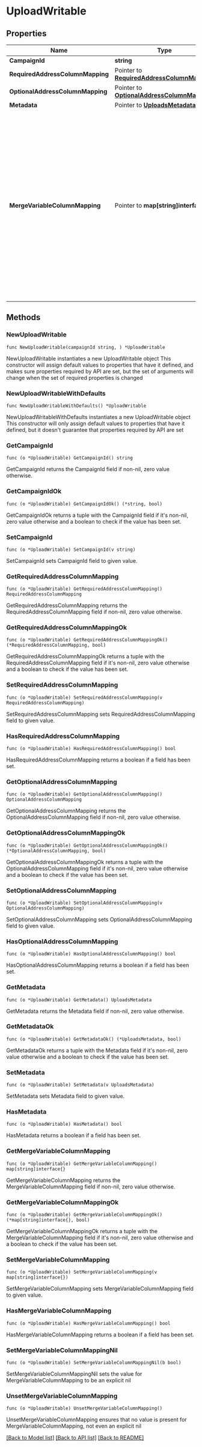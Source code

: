 # UploadWritable

## Properties

Name | Type | Description | Notes
------------ | ------------- | ------------- | -------------
**CampaignId** | **string** |  | 
**RequiredAddressColumnMapping** | Pointer to [**RequiredAddressColumnMapping**](RequiredAddressColumnMapping.md) |  | [optional] 
**OptionalAddressColumnMapping** | Pointer to [**OptionalAddressColumnMapping**](OptionalAddressColumnMapping.md) |  | [optional] 
**Metadata** | Pointer to [**UploadsMetadata**](UploadsMetadata.md) |  | [optional] 
**MergeVariableColumnMapping** | Pointer to **map[string]interface{}** | The mapping of column headers in your file to the merge variables present in your creative. See our &lt;a href&#x3D;\&quot;https://help.lob.com/print-and-mail/building-a-mail-strategy/campaign-or-triggered-sends/campaign-audience-guide#step-3-map-merge-variable-data-if-applicable-7\&quot; target&#x3D;\&quot;_blank\&quot;&gt;Campaign Audience Guide&lt;/a&gt; for additional details. &lt;br /&gt;If a merge variable has the same \&quot;name\&quot; as a \&quot;key\&quot; in the &#x60;requiredAddressColumnMapping&#x60; or &#x60;optionalAddressColumnMapping&#x60; objects, then they **CANNOT** have a different value in this object. If a different value is provided, then when the campaign is processing it will get overwritten with the mapped value present in the &#x60;requiredAddressColumnMapping&#x60; or &#x60;optionalAddressColumnMapping&#x60; objects. | [optional] 

## Methods

### NewUploadWritable

`func NewUploadWritable(campaignId string, ) *UploadWritable`

NewUploadWritable instantiates a new UploadWritable object
This constructor will assign default values to properties that have it defined,
and makes sure properties required by API are set, but the set of arguments
will change when the set of required properties is changed

### NewUploadWritableWithDefaults

`func NewUploadWritableWithDefaults() *UploadWritable`

NewUploadWritableWithDefaults instantiates a new UploadWritable object
This constructor will only assign default values to properties that have it defined,
but it doesn't guarantee that properties required by API are set

### GetCampaignId

`func (o *UploadWritable) GetCampaignId() string`

GetCampaignId returns the CampaignId field if non-nil, zero value otherwise.

### GetCampaignIdOk

`func (o *UploadWritable) GetCampaignIdOk() (*string, bool)`

GetCampaignIdOk returns a tuple with the CampaignId field if it's non-nil, zero value otherwise
and a boolean to check if the value has been set.

### SetCampaignId

`func (o *UploadWritable) SetCampaignId(v string)`

SetCampaignId sets CampaignId field to given value.


### GetRequiredAddressColumnMapping

`func (o *UploadWritable) GetRequiredAddressColumnMapping() RequiredAddressColumnMapping`

GetRequiredAddressColumnMapping returns the RequiredAddressColumnMapping field if non-nil, zero value otherwise.

### GetRequiredAddressColumnMappingOk

`func (o *UploadWritable) GetRequiredAddressColumnMappingOk() (*RequiredAddressColumnMapping, bool)`

GetRequiredAddressColumnMappingOk returns a tuple with the RequiredAddressColumnMapping field if it's non-nil, zero value otherwise
and a boolean to check if the value has been set.

### SetRequiredAddressColumnMapping

`func (o *UploadWritable) SetRequiredAddressColumnMapping(v RequiredAddressColumnMapping)`

SetRequiredAddressColumnMapping sets RequiredAddressColumnMapping field to given value.

### HasRequiredAddressColumnMapping

`func (o *UploadWritable) HasRequiredAddressColumnMapping() bool`

HasRequiredAddressColumnMapping returns a boolean if a field has been set.

### GetOptionalAddressColumnMapping

`func (o *UploadWritable) GetOptionalAddressColumnMapping() OptionalAddressColumnMapping`

GetOptionalAddressColumnMapping returns the OptionalAddressColumnMapping field if non-nil, zero value otherwise.

### GetOptionalAddressColumnMappingOk

`func (o *UploadWritable) GetOptionalAddressColumnMappingOk() (*OptionalAddressColumnMapping, bool)`

GetOptionalAddressColumnMappingOk returns a tuple with the OptionalAddressColumnMapping field if it's non-nil, zero value otherwise
and a boolean to check if the value has been set.

### SetOptionalAddressColumnMapping

`func (o *UploadWritable) SetOptionalAddressColumnMapping(v OptionalAddressColumnMapping)`

SetOptionalAddressColumnMapping sets OptionalAddressColumnMapping field to given value.

### HasOptionalAddressColumnMapping

`func (o *UploadWritable) HasOptionalAddressColumnMapping() bool`

HasOptionalAddressColumnMapping returns a boolean if a field has been set.

### GetMetadata

`func (o *UploadWritable) GetMetadata() UploadsMetadata`

GetMetadata returns the Metadata field if non-nil, zero value otherwise.

### GetMetadataOk

`func (o *UploadWritable) GetMetadataOk() (*UploadsMetadata, bool)`

GetMetadataOk returns a tuple with the Metadata field if it's non-nil, zero value otherwise
and a boolean to check if the value has been set.

### SetMetadata

`func (o *UploadWritable) SetMetadata(v UploadsMetadata)`

SetMetadata sets Metadata field to given value.

### HasMetadata

`func (o *UploadWritable) HasMetadata() bool`

HasMetadata returns a boolean if a field has been set.

### GetMergeVariableColumnMapping

`func (o *UploadWritable) GetMergeVariableColumnMapping() map[string]interface{}`

GetMergeVariableColumnMapping returns the MergeVariableColumnMapping field if non-nil, zero value otherwise.

### GetMergeVariableColumnMappingOk

`func (o *UploadWritable) GetMergeVariableColumnMappingOk() (*map[string]interface{}, bool)`

GetMergeVariableColumnMappingOk returns a tuple with the MergeVariableColumnMapping field if it's non-nil, zero value otherwise
and a boolean to check if the value has been set.

### SetMergeVariableColumnMapping

`func (o *UploadWritable) SetMergeVariableColumnMapping(v map[string]interface{})`

SetMergeVariableColumnMapping sets MergeVariableColumnMapping field to given value.

### HasMergeVariableColumnMapping

`func (o *UploadWritable) HasMergeVariableColumnMapping() bool`

HasMergeVariableColumnMapping returns a boolean if a field has been set.

### SetMergeVariableColumnMappingNil

`func (o *UploadWritable) SetMergeVariableColumnMappingNil(b bool)`

 SetMergeVariableColumnMappingNil sets the value for MergeVariableColumnMapping to be an explicit nil

### UnsetMergeVariableColumnMapping
`func (o *UploadWritable) UnsetMergeVariableColumnMapping()`

UnsetMergeVariableColumnMapping ensures that no value is present for MergeVariableColumnMapping, not even an explicit nil

[[Back to Model list]](../README.md#documentation-for-models) [[Back to API list]](../README.md#documentation-for-api-endpoints) [[Back to README]](../README.md)


